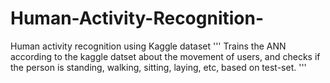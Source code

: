 # Human-Activity-Recognition-
Human activity recognition using Kaggle dataset
'''
Trains the ANN according to the kaggle datset about the movement of users, and checks if the person is standing, walking, sitting, laying, etc, based on test-set.
'''
